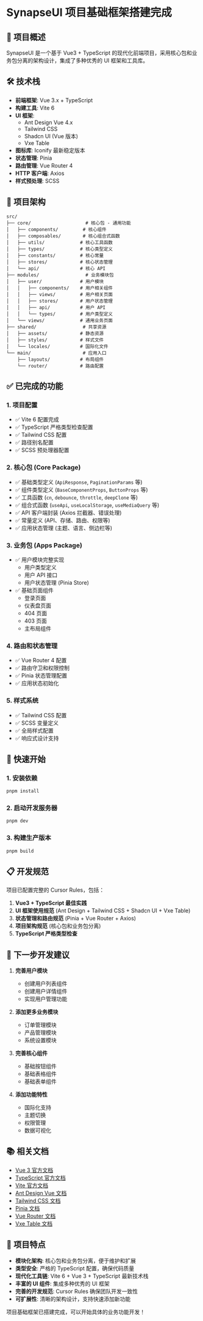 # SynapseUI 项目基础框架搭建完成

## 🎉 项目概述

SynapseUI 是一个基于 Vue3 + TypeScript 的现代化前端项目，采用核心包和业务包分离的架构设计，集成了多种优秀的 UI 框架和工具库。

## 🛠️ 技术栈

- **前端框架**: Vue 3.x + TypeScript
- **构建工具**: Vite 6
- **UI 框架**: 
  - Ant Design Vue 4.x
  - Tailwind CSS
  - Shadcn UI (Vue 版本)
  - Vxe Table
- **图标库**: Iconify 最新稳定版本
- **状态管理**: Pinia
- **路由管理**: Vue Router 4
- **HTTP 客户端**: Axios
- **样式预处理**: SCSS

## 📁 项目架构

```
src/
├── core/                    # 核心包 - 通用功能
│   ├── components/         # 核心组件
│   ├── composables/        # 核心组合式函数
│   ├── utils/             # 核心工具函数
│   ├── types/             # 核心类型定义
│   ├── constants/         # 核心常量
│   ├── stores/            # 核心状态管理
│   └── api/               # 核心 API
├── modules/                 # 业务模块包
│   ├── user/              # 用户模块
│   │   ├── components/    # 用户相关组件
│   │   ├── views/         # 用户相关页面
│   │   ├── stores/        # 用户状态管理
│   │   ├── api/           # 用户 API
│   │   └── types/         # 用户类型定义
│   └── views/             # 通用业务页面
├── shared/                 # 共享资源
│   ├── assets/            # 静态资源
│   ├── styles/            # 样式文件
│   └── locales/           # 国际化文件
└── main/                   # 应用入口
    ├── layouts/           # 布局组件
    └── router/            # 路由配置
```

## ✅ 已完成的功能

### 1. 项目配置
- ✅ Vite 6 配置完成
- ✅ TypeScript 严格类型检查配置
- ✅ Tailwind CSS 配置
- ✅ 路径别名配置
- ✅ SCSS 预处理器配置

### 2. 核心包 (Core Package)
- ✅ 基础类型定义 (`ApiResponse`, `PaginationParams` 等)
- ✅ 组件类型定义 (`BaseComponentProps`, `ButtonProps` 等)
- ✅ 工具函数 (`cn`, `debounce`, `throttle`, `deepClone` 等)
- ✅ 组合式函数 (`useApi`, `useLocalStorage`, `useMediaQuery` 等)
- ✅ API 客户端封装 (Axios 拦截器、错误处理)
- ✅ 常量定义 (API、存储、路由、权限等)
- ✅ 应用状态管理 (主题、语言、侧边栏等)

### 3. 业务包 (Apps Package)
- ✅ 用户模块完整实现
  - 用户类型定义
  - 用户 API 接口
  - 用户状态管理 (Pinia Store)
- ✅ 基础页面组件
  - 登录页面
  - 仪表盘页面
  - 404 页面
  - 403 页面
  - 主布局组件

### 4. 路由和状态管理
- ✅ Vue Router 4 配置
- ✅ 路由守卫和权限控制
- ✅ Pinia 状态管理配置
- ✅ 应用状态初始化

### 5. 样式系统
- ✅ Tailwind CSS 配置
- ✅ SCSS 变量定义
- ✅ 全局样式配置
- ✅ 响应式设计支持

## 🚀 快速开始

### 1. 安装依赖
```bash
pnpm install
```

### 2. 启动开发服务器
```bash
pnpm dev
```

### 3. 构建生产版本
```bash
pnpm build
```

## 📋 开发规范

项目已配置完整的 Cursor Rules，包括：

1. **Vue3 + TypeScript 最佳实践**
2. **UI 框架使用规范** (Ant Design + Tailwind CSS + Shadcn UI + Vxe Table)
3. **状态管理和路由规范** (Pinia + Vue Router + Axios)
4. **项目架构规范** (核心包和业务包分离)
5. **TypeScript 严格类型检查**

## 🔧 下一步开发建议

1. **完善用户模块**
   - 创建用户列表组件
   - 创建用户详情组件
   - 实现用户管理功能

2. **添加更多业务模块**
   - 订单管理模块
   - 产品管理模块
   - 系统设置模块

3. **完善核心组件**
   - 基础按钮组件
   - 基础表格组件
   - 基础表单组件

4. **添加功能特性**
   - 国际化支持
   - 主题切换
   - 权限管理
   - 数据可视化

## 📚 相关文档

- [Vue 3 官方文档](https://vuejs.org/)
- [TypeScript 官方文档](https://www.typescriptlang.org/)
- [Vite 官方文档](https://vitejs.dev/)
- [Ant Design Vue 文档](https://antdv.com/)
- [Tailwind CSS 文档](https://tailwindcss.com/)
- [Pinia 文档](https://pinia.vuejs.org/)
- [Vue Router 文档](https://router.vuejs.org/)
- [Vxe Table 文档](https://vxetable.cn/)

## 🎯 项目特点

- **模块化架构**: 核心包和业务包分离，便于维护和扩展
- **类型安全**: 严格的 TypeScript 配置，确保代码质量
- **现代化工具链**: Vite 6 + Vue 3 + TypeScript 最新技术栈
- **丰富的 UI 组件**: 集成多种优秀的 UI 框架
- **完善的开发规范**: Cursor Rules 确保团队开发一致性
- **可扩展性**: 清晰的架构设计，支持快速添加新功能

项目基础框架已搭建完成，可以开始具体的业务功能开发！
